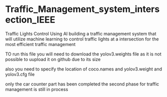 # Traffic_Management_system_intersection_IEEE
 Traffic Lights Control Using AI
building a traffic management system that will utilize machine learning to control traffic lights at a intersection for the most efficient traffic management

TO run this file you will need to download the yolov3.weights file as it is not possible to uupload it on github due to its size

also you need to specify the location of coco.names and yolov3.weight and yolov3.cfg file

only the car counter part has been completed the second phase for traffic management is still in process